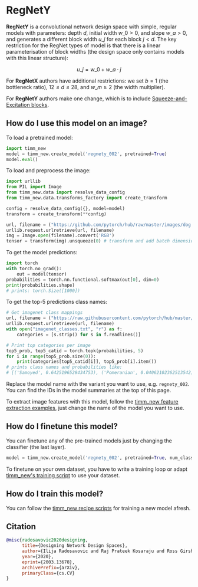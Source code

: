 # RegNetY

**RegNetY** is a convolutional network design space with simple, regular models with parameters: depth $d$, initial width $w\_{0} > 0$, and slope $w\_{a} > 0$, and generates a different block width $u\_{j}$ for each block $j < d$. The key restriction for the RegNet types of model is that there is a linear parameterisation of block widths (the design space only contains models with this linear structure):

$$ u\_{j} = w\_{0} + w\_{a}\cdot{j} $$

For **RegNetX** authors have additional restrictions: we set $b = 1$ (the bottleneck ratio), $12 \leq d \leq 28$, and $w\_{m} \geq 2$ (the width multiplier).

For **RegNetY** authors make one change, which is to include [Squeeze-and-Excitation blocks](https://paperswithcode.com/method/squeeze-and-excitation-block).

## How do I use this model on an image?
To load a pretrained model:

```python
import timm_new
model = timm_new.create_model('regnety_002', pretrained=True)
model.eval()
```

To load and preprocess the image:
```python
import urllib
from PIL import Image
from timm_new.data import resolve_data_config
from timm_new.data.transforms_factory import create_transform

config = resolve_data_config({}, model=model)
transform = create_transform(**config)

url, filename = ("https://github.com/pytorch/hub/raw/master/images/dog.jpg", "dog.jpg")
urllib.request.urlretrieve(url, filename)
img = Image.open(filename).convert('RGB')
tensor = transform(img).unsqueeze(0) # transform and add batch dimension
```

To get the model predictions:
```python
import torch
with torch.no_grad():
    out = model(tensor)
probabilities = torch.nn.functional.softmax(out[0], dim=0)
print(probabilities.shape)
# prints: torch.Size([1000])
```

To get the top-5 predictions class names:
```python
# Get imagenet class mappings
url, filename = ("https://raw.githubusercontent.com/pytorch/hub/master/imagenet_classes.txt", "imagenet_classes.txt")
urllib.request.urlretrieve(url, filename)
with open("imagenet_classes.txt", "r") as f:
    categories = [s.strip() for s in f.readlines()]

# Print top categories per image
top5_prob, top5_catid = torch.topk(probabilities, 5)
for i in range(top5_prob.size(0)):
    print(categories[top5_catid[i]], top5_prob[i].item())
# prints class names and probabilities like:
# [('Samoyed', 0.6425196528434753), ('Pomeranian', 0.04062102362513542), ('keeshond', 0.03186424449086189), ('white wolf', 0.01739676296710968), ('Eskimo dog', 0.011717947199940681)]
```

Replace the model name with the variant you want to use, e.g. `regnety_002`. You can find the IDs in the model summaries at the top of this page.

To extract image features with this model, follow the [timm_new feature extraction examples](https://rwightman.github.io/pytorch-image-models/feature_extraction/), just change the name of the model you want to use.

## How do I finetune this model?
You can finetune any of the pre-trained models just by changing the classifier (the last layer).
```python
model = timm_new.create_model('regnety_002', pretrained=True, num_classes=NUM_FINETUNE_CLASSES)
```
To finetune on your own dataset, you have to write a training loop or adapt [timm_new's training
script](https://github.com/rwightman/pytorch-image-models/blob/master/train.py) to use your dataset.

## How do I train this model?

You can follow the [timm_new recipe scripts](https://rwightman.github.io/pytorch-image-models/scripts/) for training a new model afresh.

## Citation

```BibTeX
@misc{radosavovic2020designing,
      title={Designing Network Design Spaces},
      author={Ilija Radosavovic and Raj Prateek Kosaraju and Ross Girshick and Kaiming He and Piotr Dollár},
      year={2020},
      eprint={2003.13678},
      archivePrefix={arXiv},
      primaryClass={cs.CV}
}
```

<!--
Type: model-index
Collections:
- Name: RegNetY
  Paper:
    Title: Designing Network Design Spaces
    URL: https://paperswithcode.com/paper/designing-network-design-spaces
Models:
- Name: regnety_002
  In Collection: RegNetY
  Metadata:
    FLOPs: 255754236
    Parameters: 3160000
    File Size: 12782926
    Architecture:
    - 1x1 Convolution
    - Batch Normalization
    - Convolution
    - Dense Connections
    - Global Average Pooling
    - Grouped Convolution
    - ReLU
    - Squeeze-and-Excitation Block
    Tasks:
    - Image Classification
    Training Techniques:
    - SGD with Momentum
    - Weight Decay
    Training Data:
    - ImageNet
    Training Resources: 8x NVIDIA V100 GPUs
    ID: regnety_002
    Epochs: 100
    Crop Pct: '0.875'
    Momentum: 0.9
    Batch Size: 1024
    Image Size: '224'
    Weight Decay: 5.0e-05
    Interpolation: bicubic
  Code: https://github.com/rwightman/pytorch-image-models/blob/d8e69206be253892b2956341fea09fdebfaae4e3/timm_new/models/regnet.py#L409
  Weights: https://github.com/rwightman/pytorch-image-models/releases/download/v0.1-regnet/regnety_002-e68ca334.pth
  Results:
  - Task: Image Classification
    Dataset: ImageNet
    Metrics:
      Top 1 Accuracy: 70.28%
      Top 5 Accuracy: 89.55%
- Name: regnety_004
  In Collection: RegNetY
  Metadata:
    FLOPs: 515664568
    Parameters: 4340000
    File Size: 17542753
    Architecture:
    - 1x1 Convolution
    - Batch Normalization
    - Convolution
    - Dense Connections
    - Global Average Pooling
    - Grouped Convolution
    - ReLU
    - Squeeze-and-Excitation Block
    Tasks:
    - Image Classification
    Training Techniques:
    - SGD with Momentum
    - Weight Decay
    Training Data:
    - ImageNet
    Training Resources: 8x NVIDIA V100 GPUs
    ID: regnety_004
    Epochs: 100
    Crop Pct: '0.875'
    Momentum: 0.9
    Batch Size: 1024
    Image Size: '224'
    Weight Decay: 5.0e-05
    Interpolation: bicubic
  Code: https://github.com/rwightman/pytorch-image-models/blob/d8e69206be253892b2956341fea09fdebfaae4e3/timm_new/models/regnet.py#L415
  Weights: https://github.com/rwightman/pytorch-image-models/releases/download/v0.1-regnet/regnety_004-0db870e6.pth
  Results:
  - Task: Image Classification
    Dataset: ImageNet
    Metrics:
      Top 1 Accuracy: 74.02%
      Top 5 Accuracy: 91.76%
- Name: regnety_006
  In Collection: RegNetY
  Metadata:
    FLOPs: 771746928
    Parameters: 6060000
    File Size: 24394127
    Architecture:
    - 1x1 Convolution
    - Batch Normalization
    - Convolution
    - Dense Connections
    - Global Average Pooling
    - Grouped Convolution
    - ReLU
    - Squeeze-and-Excitation Block
    Tasks:
    - Image Classification
    Training Techniques:
    - SGD with Momentum
    - Weight Decay
    Training Data:
    - ImageNet
    Training Resources: 8x NVIDIA V100 GPUs
    ID: regnety_006
    Epochs: 100
    Crop Pct: '0.875'
    Momentum: 0.9
    Batch Size: 1024
    Image Size: '224'
    Weight Decay: 5.0e-05
    Interpolation: bicubic
  Code: https://github.com/rwightman/pytorch-image-models/blob/d8e69206be253892b2956341fea09fdebfaae4e3/timm_new/models/regnet.py#L421
  Weights: https://github.com/rwightman/pytorch-image-models/releases/download/v0.1-regnet/regnety_006-c67e57ec.pth
  Results:
  - Task: Image Classification
    Dataset: ImageNet
    Metrics:
      Top 1 Accuracy: 75.27%
      Top 5 Accuracy: 92.53%
- Name: regnety_008
  In Collection: RegNetY
  Metadata:
    FLOPs: 1023448952
    Parameters: 6260000
    File Size: 25223268
    Architecture:
    - 1x1 Convolution
    - Batch Normalization
    - Convolution
    - Dense Connections
    - Global Average Pooling
    - Grouped Convolution
    - ReLU
    - Squeeze-and-Excitation Block
    Tasks:
    - Image Classification
    Training Techniques:
    - SGD with Momentum
    - Weight Decay
    Training Data:
    - ImageNet
    Training Resources: 8x NVIDIA V100 GPUs
    ID: regnety_008
    Epochs: 100
    Crop Pct: '0.875'
    Momentum: 0.9
    Batch Size: 1024
    Image Size: '224'
    Weight Decay: 5.0e-05
    Interpolation: bicubic
  Code: https://github.com/rwightman/pytorch-image-models/blob/d8e69206be253892b2956341fea09fdebfaae4e3/timm_new/models/regnet.py#L427
  Weights: https://github.com/rwightman/pytorch-image-models/releases/download/v0.1-regnet/regnety_008-dc900dbe.pth
  Results:
  - Task: Image Classification
    Dataset: ImageNet
    Metrics:
      Top 1 Accuracy: 76.32%
      Top 5 Accuracy: 93.07%
- Name: regnety_016
  In Collection: RegNetY
  Metadata:
    FLOPs: 2070895094
    Parameters: 11200000
    File Size: 45115589
    Architecture:
    - 1x1 Convolution
    - Batch Normalization
    - Convolution
    - Dense Connections
    - Global Average Pooling
    - Grouped Convolution
    - ReLU
    - Squeeze-and-Excitation Block
    Tasks:
    - Image Classification
    Training Techniques:
    - SGD with Momentum
    - Weight Decay
    Training Data:
    - ImageNet
    Training Resources: 8x NVIDIA V100 GPUs
    ID: regnety_016
    Epochs: 100
    Crop Pct: '0.875'
    Momentum: 0.9
    Batch Size: 1024
    Image Size: '224'
    Weight Decay: 5.0e-05
    Interpolation: bicubic
  Code: https://github.com/rwightman/pytorch-image-models/blob/d8e69206be253892b2956341fea09fdebfaae4e3/timm_new/models/regnet.py#L433
  Weights: https://github.com/rwightman/pytorch-image-models/releases/download/v0.1-regnet/regnety_016-54367f74.pth
  Results:
  - Task: Image Classification
    Dataset: ImageNet
    Metrics:
      Top 1 Accuracy: 77.87%
      Top 5 Accuracy: 93.73%
- Name: regnety_032
  In Collection: RegNetY
  Metadata:
    FLOPs: 4081118714
    Parameters: 19440000
    File Size: 78084523
    Architecture:
    - 1x1 Convolution
    - Batch Normalization
    - Convolution
    - Dense Connections
    - Global Average Pooling
    - Grouped Convolution
    - ReLU
    - Squeeze-and-Excitation Block
    Tasks:
    - Image Classification
    Training Techniques:
    - SGD with Momentum
    - Weight Decay
    Training Data:
    - ImageNet
    Training Resources: 8x NVIDIA V100 GPUs
    ID: regnety_032
    Epochs: 100
    Crop Pct: '0.875'
    Momentum: 0.9
    Batch Size: 512
    Image Size: '224'
    Weight Decay: 5.0e-05
    Interpolation: bicubic
  Code: https://github.com/rwightman/pytorch-image-models/blob/d8e69206be253892b2956341fea09fdebfaae4e3/timm_new/models/regnet.py#L439
  Weights: https://github.com/rwightman/pytorch-image-models/releases/download/v0.1-weights/regnety_032_ra-7f2439f9.pth
  Results:
  - Task: Image Classification
    Dataset: ImageNet
    Metrics:
      Top 1 Accuracy: 82.01%
      Top 5 Accuracy: 95.91%
- Name: regnety_040
  In Collection: RegNetY
  Metadata:
    FLOPs: 5105933432
    Parameters: 20650000
    File Size: 82913909
    Architecture:
    - 1x1 Convolution
    - Batch Normalization
    - Convolution
    - Dense Connections
    - Global Average Pooling
    - Grouped Convolution
    - ReLU
    - Squeeze-and-Excitation Block
    Tasks:
    - Image Classification
    Training Techniques:
    - SGD with Momentum
    - Weight Decay
    Training Data:
    - ImageNet
    Training Resources: 8x NVIDIA V100 GPUs
    ID: regnety_040
    Epochs: 100
    Crop Pct: '0.875'
    Momentum: 0.9
    Batch Size: 512
    Image Size: '224'
    Weight Decay: 5.0e-05
    Interpolation: bicubic
  Code: https://github.com/rwightman/pytorch-image-models/blob/d8e69206be253892b2956341fea09fdebfaae4e3/timm_new/models/regnet.py#L445
  Weights: https://github.com/rwightman/pytorch-image-models/releases/download/v0.1-regnet/regnety_040-f0d569f9.pth
  Results:
  - Task: Image Classification
    Dataset: ImageNet
    Metrics:
      Top 1 Accuracy: 79.23%
      Top 5 Accuracy: 94.64%
- Name: regnety_064
  In Collection: RegNetY
  Metadata:
    FLOPs: 8167730444
    Parameters: 30580000
    File Size: 122751416
    Architecture:
    - 1x1 Convolution
    - Batch Normalization
    - Convolution
    - Dense Connections
    - Global Average Pooling
    - Grouped Convolution
    - ReLU
    - Squeeze-and-Excitation Block
    Tasks:
    - Image Classification
    Training Techniques:
    - SGD with Momentum
    - Weight Decay
    Training Data:
    - ImageNet
    Training Resources: 8x NVIDIA V100 GPUs
    ID: regnety_064
    Epochs: 100
    Crop Pct: '0.875'
    Momentum: 0.9
    Batch Size: 512
    Image Size: '224'
    Weight Decay: 5.0e-05
    Interpolation: bicubic
  Code: https://github.com/rwightman/pytorch-image-models/blob/d8e69206be253892b2956341fea09fdebfaae4e3/timm_new/models/regnet.py#L451
  Weights: https://github.com/rwightman/pytorch-image-models/releases/download/v0.1-regnet/regnety_064-0a48325c.pth
  Results:
  - Task: Image Classification
    Dataset: ImageNet
    Metrics:
      Top 1 Accuracy: 79.73%
      Top 5 Accuracy: 94.76%
- Name: regnety_080
  In Collection: RegNetY
  Metadata:
    FLOPs: 10233621420
    Parameters: 39180000
    File Size: 157124671
    Architecture:
    - 1x1 Convolution
    - Batch Normalization
    - Convolution
    - Dense Connections
    - Global Average Pooling
    - Grouped Convolution
    - ReLU
    - Squeeze-and-Excitation Block
    Tasks:
    - Image Classification
    Training Techniques:
    - SGD with Momentum
    - Weight Decay
    Training Data:
    - ImageNet
    Training Resources: 8x NVIDIA V100 GPUs
    ID: regnety_080
    Epochs: 100
    Crop Pct: '0.875'
    Momentum: 0.9
    Batch Size: 512
    Image Size: '224'
    Weight Decay: 5.0e-05
    Interpolation: bicubic
  Code: https://github.com/rwightman/pytorch-image-models/blob/d8e69206be253892b2956341fea09fdebfaae4e3/timm_new/models/regnet.py#L457
  Weights: https://github.com/rwightman/pytorch-image-models/releases/download/v0.1-regnet/regnety_080-e7f3eb93.pth
  Results:
  - Task: Image Classification
    Dataset: ImageNet
    Metrics:
      Top 1 Accuracy: 79.87%
      Top 5 Accuracy: 94.83%
- Name: regnety_120
  In Collection: RegNetY
  Metadata:
    FLOPs: 15542094856
    Parameters: 51820000
    File Size: 207743949
    Architecture:
    - 1x1 Convolution
    - Batch Normalization
    - Convolution
    - Dense Connections
    - Global Average Pooling
    - Grouped Convolution
    - ReLU
    - Squeeze-and-Excitation Block
    Tasks:
    - Image Classification
    Training Techniques:
    - SGD with Momentum
    - Weight Decay
    Training Data:
    - ImageNet
    Training Resources: 8x NVIDIA V100 GPUs
    ID: regnety_120
    Epochs: 100
    Crop Pct: '0.875'
    Momentum: 0.9
    Batch Size: 512
    Image Size: '224'
    Weight Decay: 5.0e-05
    Interpolation: bicubic
  Code: https://github.com/rwightman/pytorch-image-models/blob/d8e69206be253892b2956341fea09fdebfaae4e3/timm_new/models/regnet.py#L463
  Weights: https://github.com/rwightman/pytorch-image-models/releases/download/v0.1-regnet/regnety_120-721ba79a.pth
  Results:
  - Task: Image Classification
    Dataset: ImageNet
    Metrics:
      Top 1 Accuracy: 80.38%
      Top 5 Accuracy: 95.12%
- Name: regnety_160
  In Collection: RegNetY
  Metadata:
    FLOPs: 20450196852
    Parameters: 83590000
    File Size: 334916722
    Architecture:
    - 1x1 Convolution
    - Batch Normalization
    - Convolution
    - Dense Connections
    - Global Average Pooling
    - Grouped Convolution
    - ReLU
    - Squeeze-and-Excitation Block
    Tasks:
    - Image Classification
    Training Techniques:
    - SGD with Momentum
    - Weight Decay
    Training Data:
    - ImageNet
    Training Resources: 8x NVIDIA V100 GPUs
    ID: regnety_160
    Epochs: 100
    Crop Pct: '0.875'
    Momentum: 0.9
    Batch Size: 512
    Image Size: '224'
    Weight Decay: 5.0e-05
    Interpolation: bicubic
  Code: https://github.com/rwightman/pytorch-image-models/blob/d8e69206be253892b2956341fea09fdebfaae4e3/timm_new/models/regnet.py#L469
  Weights: https://github.com/rwightman/pytorch-image-models/releases/download/v0.1-regnet/regnety_160-d64013cd.pth
  Results:
  - Task: Image Classification
    Dataset: ImageNet
    Metrics:
      Top 1 Accuracy: 80.28%
      Top 5 Accuracy: 94.97%
- Name: regnety_320
  In Collection: RegNetY
  Metadata:
    FLOPs: 41492618394
    Parameters: 145050000
    File Size: 580891965
    Architecture:
    - 1x1 Convolution
    - Batch Normalization
    - Convolution
    - Dense Connections
    - Global Average Pooling
    - Grouped Convolution
    - ReLU
    - Squeeze-and-Excitation Block
    Tasks:
    - Image Classification
    Training Techniques:
    - SGD with Momentum
    - Weight Decay
    Training Data:
    - ImageNet
    Training Resources: 8x NVIDIA V100 GPUs
    ID: regnety_320
    Epochs: 100
    Crop Pct: '0.875'
    Momentum: 0.9
    Batch Size: 256
    Image Size: '224'
    Weight Decay: 5.0e-05
    Interpolation: bicubic
  Code: https://github.com/rwightman/pytorch-image-models/blob/d8e69206be253892b2956341fea09fdebfaae4e3/timm_new/models/regnet.py#L475
  Weights: https://github.com/rwightman/pytorch-image-models/releases/download/v0.1-regnet/regnety_320-ba464b29.pth
  Results:
  - Task: Image Classification
    Dataset: ImageNet
    Metrics:
      Top 1 Accuracy: 80.8%
      Top 5 Accuracy: 95.25%
-->
